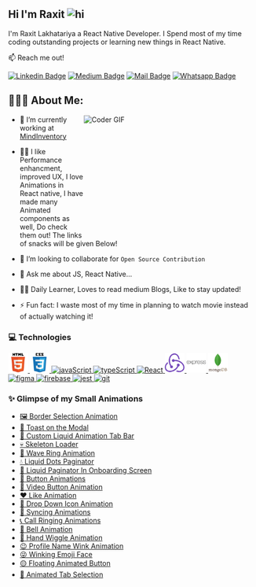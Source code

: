 ## Hi I'm Raxit <img src="https://user-images.githubusercontent.com/1303154/88677602-1635ba80-d120-11ea-84d8-d263ba5fc3c0.gif" width="28px" height="28px" alt="hi">

I'm Raxit Lakhatariya a React Native Developer. I Spend most of my time coding outstanding projects or learning new things in React Native.

:mailbox: Reach me out!

[![Linkedin Badge](https://img.shields.io/badge/-Linkedin-0e76a8?style=flat&labelColor=0e76a8&logo=linkedin&logoColor=white)](https://www.linkedin.com/in/rakshit-lakhatariya-a9225a31a/) [![Medium Badge](https://img.shields.io/badge/-Medium-white?style=flat&labelColor=white&logo=medium&logoColor=black)](https://medium.com/@rakshit.lakhatariya) [![Mail Badge](https://img.shields.io/badge/-Email-c0392b?style=flat&labelColor=c0392b&logo=gmail&logoColor=white)](mailto:rakshit.lakhatariya@mindinventory.com) [![Whatsapp Badge](https://img.shields.io/badge/-Whatsapp-00a884?style=flat&labelColor=00a884&logo=whatsapp&logoColor=white&link=https://wa.me/+917600759991)](https://wa.me/+917600759991) 

## 👨🏻‍💻 About Me:

<img alt="Coder GIF" height=250 width=350 src="https://cdn.dribbble.com/users/730703/screenshots/6581243/avento.gif" align="right" />

- 🔭 I’m currently working at [MindInventory](https://www.mindinventory.com/)
  
- 🙋‍♂️ I like Performance enhancment, improved UX, I love Animations in React native, I have made many Animated components as well, Do check them out! The links of snacks will be given Below!

- 👯 I’m looking to collaborate for `Open Source Contribution`

- 💬 Ask me about JS, React Native...

- 👨‍💻 Daily Learner, Loves to read medium Blogs, Like to stay updated!

- ⚡ Fun fact: I waste most of my time in planning to watch movie instead of actually watching it!

### 💻 Technologies
<p align="left"> 
<a href="https://www.w3.org/html/" target="_blank" rel="noreferrer"> <img src="https://raw.githubusercontent.com/devicons/devicon/master/icons/html5/html5-original-wordmark.svg" alt="html5" width="40" height="40"/> </a> 
<a href="https://www.w3schools.com/css/" target="_blank" rel="noreferrer"> <img src="https://raw.githubusercontent.com/devicons/devicon/master/icons/css3/css3-original-wordmark.svg" alt="css3" width="40" height="40"/> </a> 
<a href="https://www.w3schools.com/js/" target="_blank" rel="noreferrer"> <img src="https://www.vectorlogo.zone/logos/javascript/javascript-icon.svg" alt="javaScript" width="40" height="40"/> </a> 
<a href="https://www.typescriptlang.org/" target="_blank" rel="noreferrer"> <img src="https://www.vectorlogo.zone/logos/typescriptlang/typescriptlang-icon.svg" alt="typeScript" width="40" height="40"/> </a> 
<a href="https://react.dev/" target="_blank" rel="noreferrer"> <img src="https://www.vectorlogo.zone/logos/reactjs/reactjs-icon.svg" alt="React" width="40" height="40"/> </a> 
<a href="https://redux.js.org" target="_blank" rel="noreferrer"> <img src="https://raw.githubusercontent.com/devicons/devicon/master/icons/redux/redux-original.svg" alt="redux" width="40" height="40"/> </a> 
<a href="https://expressjs.com" target="_blank" rel="noreferrer"> <img src="https://raw.githubusercontent.com/devicons/devicon/master/icons/express/express-original-wordmark.svg" alt="express" width="40" height="40"/> </a> 
<a href="https://www.mongodb.com/" target="_blank" rel="noreferrer"> <img src="https://raw.githubusercontent.com/devicons/devicon/master/icons/mongodb/mongodb-original-wordmark.svg" alt="mongodb" width="40" height="40"/> </a> 
<a href="https://www.figma.com/" target="_blank" rel="noreferrer"> <img src="https://www.vectorlogo.zone/logos/figma/figma-icon.svg" alt="figma" width="40" height="40"/> </a> 
<a href="https://firebase.google.com/" target="_blank" rel="noreferrer"> <img src="https://www.vectorlogo.zone/logos/firebase/firebase-icon.svg" alt="firebase" width="40" height="40"/> </a> 
<a href="https://jestjs.io" target="_blank" rel="noreferrer"> <img src="https://www.vectorlogo.zone/logos/jestjsio/jestjsio-icon.svg" alt="jest" width="40" height="40"/> </a>  
<a href="https://git-scm.com/" target="_blank" rel="noreferrer"> <img src="https://www.vectorlogo.zone/logos/git-scm/git-scm-icon.svg" alt="git" width="40" height="40"/> </a> 
</p>

### ✨ Glimpse of my Small Animations

- [🖼️ Border Selection Animation](https://snack.expo.dev/@raxit/border-selection-animation)
- [🍞 Toast on the Modal](https://snack.expo.dev/@raxit/toast-on-the-modal)
- [🌊 Custom Liquid Animation Tab Bar](https://snack.expo.dev/@raxit/custom-liquid-animation-tab-bar)
- [💀 Skeleton Loader](https://snack.expo.dev/@raxit/skeleton-loader)
- [🌊 Wave Ring Animation](https://snack.expo.dev/@raxit/wavering-animation)
- [💧 Liquid Dots Paginator](https://snack.expo.dev/@raxit/liquid-dots-paginator)
- [📲 Liquid Paginator In Onboarding Screen](https://snack.expo.dev/@raxit/liquid-paginator-in-onboarding-screen)
- [🔘 Button Animations](https://snack.expo.dev/@raxit/button-animations)
- [🎥 Video Button Animation](https://snack.expo.dev/@raxit/video-button-animation)
- [❤️ Like Animation](https://snack.expo.dev/@raxit/like-animation)
- [🔽 Drop Down Icon Animation](https://snack.expo.dev/@raxit/drop-down-icon-animation)
- [🔄 Syncing Animations](https://snack.expo.dev/@raxit/syncing-animation)
- [📞 Call Ringing Animations](https://snack.expo.dev/@raxit/call-ringing-animation)
- [🔔 Bell Animation](https://snack.expo.dev/@raxit/bell-animation-)
- [👋 Hand Wiggle Animation](https://snack.expo.dev/@raxit/hand-wiggle-animation)
- [😉 Profile Name Wink Animation](https://snack.expo.dev/@rakxhit/profile-name-wink-animation)
- [😜 Winking Emoji Face](https://snack.expo.dev/@rakxhit/winking-emoji-face)
- [🟡 Floating Animated Button](https://snack.expo.dev/@rakxhit/floating-animated-button)
- [📑 Animated Tab Selection](https://snack.expo.dev/@rakxhit/animated-tab-selection)

